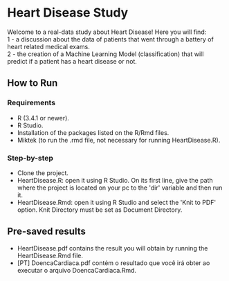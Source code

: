 # Heart Disease Study
Welcome to a real-data study about Heart Disease! Here you will find:\
1 - a discussion about the data of patients that went through a battery of heart related medical exams.\
2 - the creation of a Machine Learning Model (classification) that will predict if a patient has a heart disease or not.

## How to Run
### Requirements
- R (3.4.1 or newer).
- R Studio.
- Installation of the packages listed on the R/Rmd files.
- Miktek (to run the .rmd file, not necessary for running HeartDisease.R).

### Step-by-step
- Clone the project.
- HeartDisease.R: open it using R Studio. On its first line, give the path where the project is located on your pc to the 'dir' variable and then run it.
- HeartDisease.Rmd: open it using R Studio and select the 'Knit to PDF' option. Knit Directory must be set as Document Directory.

## Pre-saved results
- HeartDisease.pdf contains the result you will obtain by running the HeartDisease.Rmd file.
- [PT] DoencaCardiaca.pdf contém o resultado que você irá obter ao executar o arquivo DoencaCardiaca.Rmd.